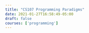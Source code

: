 ```yaml
---
title: "CS107 Programming Paradigms"
date: 2021-01-27T16:58:49-05:00
draft: false
courses: ['programming']
---
```



